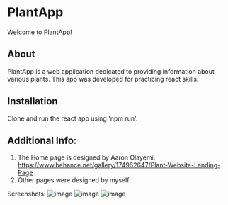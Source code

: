 # PlantApp

Welcome to PlantApp!

## About

PlantApp is a web application dedicated to providing information about various plants. This app was developed for practicing react skills.

## Installation
Clone and run the react app using 'npm run'.

## Additional Info:
1. The Home page is designed by Aaron Olayemi. https://www.behance.net/gallery/174962647/Plant-Website-Landing-Page
2. Other pages were designed by myself.

Screenshots:
![image](https://github.com/Sujata658/plant_app/assets/58798972/15fa9df4-978a-4cd0-ad53-3ee3127720f4)
![image](https://github.com/Sujata658/plant_app/assets/58798972/c497d96e-a182-4984-96ee-96f3daee01a7)
![image](https://github.com/Sujata658/plant_app/assets/58798972/cab59511-9641-49f9-9213-a3d6368e803c)


